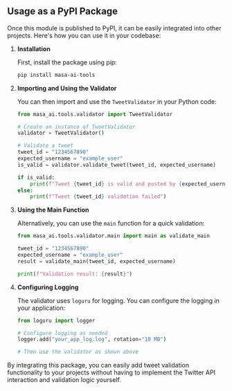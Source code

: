## Usage as a PyPI Package

Once this module is published to PyPI, it can be easily integrated into other projects. Here's how you can use it in your codebase:

1. **Installation**

   First, install the package using pip:

   ```bash
   pip install masa-ai-tools
   ```

2. **Importing and Using the Validator**

   You can then import and use the `TweetValidator` in your Python code:

   ```python
   from masa_ai.tools.validator import TweetValidator

   # Create an instance of TweetValidator
   validator = TweetValidator()

   # Validate a tweet
   tweet_id = "1234567890"
   expected_username = "example_user"
   is_valid = validator.validate_tweet(tweet_id, expected_username)

   if is_valid:
       print(f"Tweet {tweet_id} is valid and posted by {expected_username}")
   else:
       print(f"Tweet {tweet_id} validation failed")
   ```

3. **Using the Main Function**

   Alternatively, you can use the `main` function for a quick validation:

   ```python
   from masa_ai.tools.validator.main import main as validate_main

   tweet_id = "1234567890"
   expected_username = "example_user"
   result = validate_main(tweet_id, expected_username)

   print(f"Validation result: {result}")
   ```

4. **Configuring Logging**

   The validator uses `loguru` for logging. You can configure the logging in your application:

   ```python
   from loguru import logger

   # Configure logging as needed
   logger.add("your_app_log.log", rotation="10 MB")

   # Then use the validator as shown above
   ```

By integrating this package, you can easily add tweet validation functionality to your projects without having to implement the Twitter API interaction and validation logic yourself.
